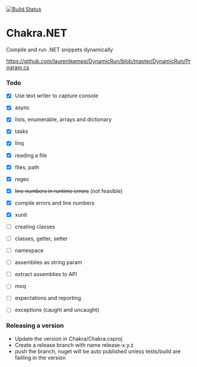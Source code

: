 [![Build Status](https://dev.azure.com/dotnet-school/Chakra.NET/_apis/build/status/dotnet-school.chakra.net?branchName=release-0.2.0)](https://dev.azure.com/dotnet-school/Chakra.NET/_build/latest?definitionId=3&branchName=release-0.2.0)

# Chakra.NET

Compile and run .NET snippets dynamically

https://github.com/laurentkempe/DynamicRun/blob/master/DynamicRun/Program.cs

### Todo 

- [x] Use text writer to capture console
- [x] async
- [x] lists, enumerable, arrays and dictionary
- [x] tasks
- [x] linq
- [x] reading a file
- [x] files, path
- [x] regex
- [x] ~~line numbers in runtime errors~~ (not feasible)
- [x] compile errors and line numbers
- [x] xunit
- [ ] creating classes
- [ ] classes, getter, setter
- [ ] namespace
- [ ] assemblies as string param
- [ ] extract assemblies to API

- [ ] moq

- [ ] expectations and reporting

- [ ] exceptions (caught and uncaught)

  



### Releasing a version

- Update the version in Chakra/Chakra.csproj
- Create a release branch with name release-x.y.z
- push the branch, nuget will be auto published unless tests/build are failling in the version

